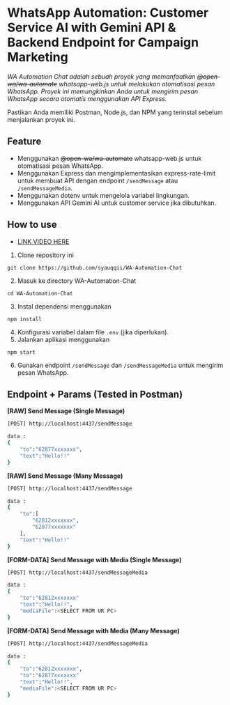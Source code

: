 # WhatsApp Automation: Customer Service AI with Gemini API & Backend Endpoint for Campaign Marketing
_WA Automation Chat adalah sebuah proyek yang memanfaatkan ~~@open-wa/wa-automate~~ whatsapp-web.js untuk melakukan otomatisasi pesan WhatsApp. Proyek ini memungkinkan Anda untuk mengirim pesan WhatsApp secara otomatis menggunakan API Express._

Pastikan Anda memiliki Postman, Node.js, dan NPM yang terinstal sebelum menjalankan proyek ini.

## Feature
- Menggunakan ~~@open-wa/wa-automate~~ whatsapp-web.js untuk otomatisasi pesan WhatsApp.
- Menggunakan Express dan mengimplementasikan express-rate-limit untuk membuat API dengan endpoint `/sendMessage` atau `/sendMessageMedia`.
- Menggunakan dotenv untuk mengelola variabel lingkungan.
- Menggunakan API Gemini AI untuk customer service jika dibutuhkan.

## How to use
- [LINK VIDEO HERE](https://drive.google.com/file/d/1mb6Gpw3ecujCo18Rfj9OS0lqv6rfrBNE/view?usp=sharing)

1. Clone repository ini
```
git clone https://github.com/syauqqii/WA-Automation-Chat
```
2. Masuk ke directory WA-Automation-Chat
```
cd WA-Automation-Chat
```
3. Instal dependensi menggunakan
```
npm install
```
4. Konfigurasi variabel dalam file `.env` (jika diperlukan).
5. Jalankan aplikasi menggunakan
```
npm start
```
6. Gunakan endpoint `/sendMessage` dan `/sendMessageMedia` untuk mengirim pesan WhatsApp.

## Endpoint + Params (Tested in Postman)
**[RAW] Send Message (Single Message)**
```bash
[POST] http://localhost:4437/sendMessage

data :
{
    "to":"62877xxxxxxx",
    "text":"Hello!!"
}
```

**[RAW] Send Message (Many Message)**
```bash
[POST] http://localhost:4437/sendMessage

data :
{
    "to":[
        "62812xxxxxxx",
        "62877xxxxxxx"
    ],
    "text":"Hello!!"
}
```

**[FORM-DATA] Send Message with Media (Single Message)**
```bash
[POST] http://localhost:4437/sendMessageMedia

data :
{
    "to":"62812xxxxxxx"
    "text":"Hello!!",
    "mediaFile":<SELECT FROM UR PC>
}
```

**[FORM-DATA] Send Message with Media (Many Message)**
```bash
[POST] http://localhost:4437/sendMessageMedia

data :
{
    "to":"62812xxxxxxx",
    "to":"62877xxxxxxx"
    "text":"Hello!!",
    "mediaFile":<SELECT FROM UR PC>
}
```
